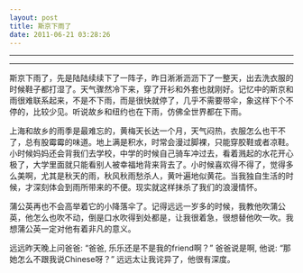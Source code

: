 ```yaml
---
layout: post
title: 斯京下雨了
date: 2011-06-21 03:28:26
---
```


<meta http-equiv='Content-Type' content='text/html; charset=utf-8' />

---

---

斯京下雨了，先是陆陆续续下了一阵子，昨日淅淅沥沥下了一整天，出去洗衣服的时候鞋子都打湿了。天气骤然冷下来，穿了开衫和外套也就刚好。记忆中的斯京和雨很难联系起来，不是不下雨，而是很快就停了，几乎不需要带伞，象这样下个不停的，比较少见。听说故乡和纽约也在下雨，仿佛全世界都在下雨。


上海和故乡的雨季是最难忘的，黄梅天长达一个月，天气闷热，衣服怎么也干不了，总有股霉霉的味道。地上满是积水，时常会漫过脚裸，只能穿胶鞋或者凉鞋。小时候妈妈还会背我们去学校，中学的时候自己骑车冲过去，看着溅起的水花开心极了，大学里面就只能看别人被幸福地背来背去了。小时候喜欢得不得了，觉得多么美啊，尤其是秋天的雨，秋风秋雨愁杀人，黄叶遍地似黄花。当我独自生活的时候，才深刻体会到雨所带来的不便。现实就这样抹杀了我们的浪漫情怀。


蒲公英再也不会高举着它的小降落伞了。记得远远一岁多的时候，我教他吹蒲公英，他怎么也吹不动，倒是口水吹得到处都是，让我很着急，很想替他吹一吹。我想蒲公英一定对他有着非凡的意义。

远远昨天晚上问爸爸: “爸爸, 乐乐还是不是我的friend啊？”
爸爸说是啊, 他说: “那她怎么不跟我说Chinese呀？”
远远太让我诧异了，他很有深度。


